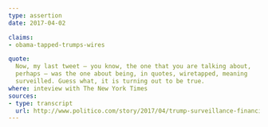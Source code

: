 ```yaml
---
type: assertion
date: 2017-04-02

claims:
- obama-tapped-trumps-wires

quote:
  Now, my last tweet — you know, the one that you are talking about,
  perhaps — was the one about being, in quotes, wiretapped, meaning
  surveilled. Guess what, it is turning out to be true.
where: inteview with The New York Times
sources:
- type: transcript
  url: http://www.politico.com/story/2017/04/trump-surveillance-financial-times-interview-236819
---
```

